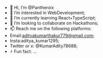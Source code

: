 - 👋 Hi, I’m @Pantheroix
- 👀 I’m interested in WebDevelopment;
- 🌱 I’m currently learning React+TypeScript;
- 💞️ I’m looking to collaborate on Hackathons;
- 📫  Reach me on the following platforms:
- Email:adityakumarthakur779@gmail.com;
- Insta:aditya_kumar1295;
- Twitter or x: @KumarAdity78688;
- ⚡ Fun fact: ...

<!---
Pantheroix/Pantheroix is a ✨ special ✨ repository because its `README.md` (this file) appears on your GitHub profile.
You can click the Preview link to take a look at your changes.
--->
